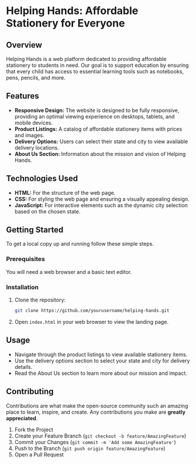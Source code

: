 # Helping Hands: Affordable Stationery for Everyone

## Overview
Helping Hands is a web platform dedicated to providing affordable stationery to students in need. Our goal is to support education by ensuring that every child has access to essential learning tools such as notebooks, pens, pencils, and more.

## Features
- **Responsive Design:** The website is designed to be fully responsive, providing an optimal viewing experience on desktops, tablets, and mobile devices.
- **Product Listings:** A catalog of affordable stationery items with prices and images.
- **Delivery Options:** Users can select their state and city to view available delivery locations.
- **About Us Section:** Information about the mission and vision of Helping Hands.

## Technologies Used
- **HTML:** For the structure of the web page.
- **CSS:** For styling the web page and ensuring a visually appealing design.
- **JavaScript:** For interactive elements such as the dynamic city selection based on the chosen state.

## Getting Started
To get a local copy up and running follow these simple steps.

### Prerequisites
You will need a web browser and a basic text editor.

### Installation
1. Clone the repository:
    ```sh
    git clone https://github.com/yourusername/helping-hands.git
    ```
2. Open `index.html` in your web browser to view the landing page.

## Usage
- Navigate through the product listings to view available stationery items.
- Use the delivery options section to select your state and city for delivery details.
- Read the About Us section to learn more about our mission and impact.

## Contributing
Contributions are what make the open-source community such an amazing place to learn, inspire, and create. Any contributions you make are **greatly appreciated**.

1. Fork the Project
2. Create your Feature Branch (`git checkout -b feature/AmazingFeature`)
3. Commit your Changes (`git commit -m 'Add some AmazingFeature'`)
4. Push to the Branch (`git push origin feature/AmazingFeature`)
5. Open a Pull Request

